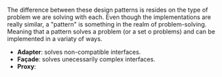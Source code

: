 The difference between these design patterns is resides on the type of problem we are solving with each. Even though the implementations are really similar, a "pattern" is something in the realm of problem-solving. Meaning that a pattern solves a problem (or a set o problems) and can be implemented in a variaty of ways.
- **Adapter**: solves non-compatible interfaces.
- **Façade**: solves unecessarily complex interfaces.
- **Proxy**: 